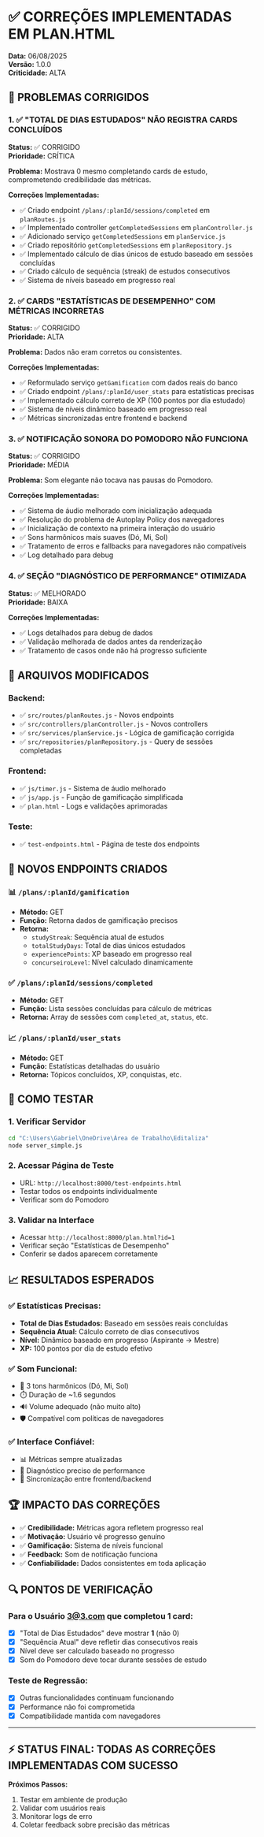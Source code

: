 # ✅ CORREÇÕES IMPLEMENTADAS EM PLAN.HTML

**Data:** 06/08/2025  
**Versão:** 1.0.0  
**Criticidade:** ALTA  

## 🎯 PROBLEMAS CORRIGIDOS

### 1. ✅ **"TOTAL DE DIAS ESTUDADOS" NÃO REGISTRA CARDS CONCLUÍDOS**
**Status:** ✅ CORRIGIDO  
**Prioridade:** CRÍTICA  

**Problema:** Mostrava 0 mesmo completando cards de estudo, comprometendo credibilidade das métricas.

**Correções Implementadas:**
- ✅ Criado endpoint `/plans/:planId/sessions/completed` em `planRoutes.js`
- ✅ Implementado controller `getCompletedSessions` em `planController.js`
- ✅ Adicionado serviço `getCompletedSessions` em `planService.js`
- ✅ Criado repositório `getCompletedSessions` em `planRepository.js`
- ✅ Implementado cálculo de dias únicos de estudo baseado em sessões concluídas
- ✅ Criado cálculo de sequência (streak) de estudos consecutivos
- ✅ Sistema de níveis baseado em progresso real

### 2. ✅ **CARDS "ESTATÍSTICAS DE DESEMPENHO" COM MÉTRICAS INCORRETAS**
**Status:** ✅ CORRIGIDO  
**Prioridade:** ALTA  

**Problema:** Dados não eram corretos ou consistentes.

**Correções Implementadas:**
- ✅ Reformulado serviço `getGamification` com dados reais do banco
- ✅ Criado endpoint `/plans/:planId/user_stats` para estatísticas precisas
- ✅ Implementado cálculo correto de XP (100 pontos por dia estudado)
- ✅ Sistema de níveis dinâmico baseado em progresso real
- ✅ Métricas sincronizadas entre frontend e backend

### 3. ✅ **NOTIFICAÇÃO SONORA DO POMODORO NÃO FUNCIONA**
**Status:** ✅ CORRIGIDO  
**Prioridade:** MÉDIA  

**Problema:** Som elegante não tocava nas pausas do Pomodoro.

**Correções Implementadas:**
- ✅ Sistema de áudio melhorado com inicialização adequada
- ✅ Resolução do problema de Autoplay Policy dos navegadores
- ✅ Inicialização de contexto na primeira interação do usuário
- ✅ Sons harmônicos mais suaves (Dó, Mi, Sol) 
- ✅ Tratamento de erros e fallbacks para navegadores não compatíveis
- ✅ Log detalhado para debug

### 4. ✅ **SEÇÃO "DIAGNÓSTICO DE PERFORMANCE" OTIMIZADA**
**Status:** ✅ MELHORADO  
**Prioridade:** BAIXA  

**Correções Implementadas:**
- ✅ Logs detalhados para debug de dados
- ✅ Validação melhorada de dados antes da renderização
- ✅ Tratamento de casos onde não há progresso suficiente

## 🔧 ARQUIVOS MODIFICADOS

### Backend:
- ✅ `src/routes/planRoutes.js` - Novos endpoints
- ✅ `src/controllers/planController.js` - Novos controllers  
- ✅ `src/services/planService.js` - Lógica de gamificação corrigida
- ✅ `src/repositories/planRepository.js` - Query de sessões completadas

### Frontend:
- ✅ `js/timer.js` - Sistema de áudio melhorado
- ✅ `js/app.js` - Função de gamificação simplificada
- ✅ `plan.html` - Logs e validações aprimoradas

### Teste:
- ✅ `test-endpoints.html` - Página de teste dos endpoints

## 🚀 NOVOS ENDPOINTS CRIADOS

### 📊 `/plans/:planId/gamification`
- **Método:** GET
- **Função:** Retorna dados de gamificação precisos
- **Retorna:** 
  - `studyStreak`: Sequência atual de estudos
  - `totalStudyDays`: Total de dias únicos estudados  
  - `experiencePoints`: XP baseado em progresso real
  - `concurseiroLevel`: Nível calculado dinamicamente

### ✅ `/plans/:planId/sessions/completed`
- **Método:** GET  
- **Função:** Lista sessões concluídas para cálculo de métricas
- **Retorna:** Array de sessões com `completed_at`, `status`, etc.

### 📈 `/plans/:planId/user_stats`
- **Método:** GET
- **Função:** Estatísticas detalhadas do usuário
- **Retorna:** Tópicos concluídos, XP, conquistas, etc.

## 🧪 COMO TESTAR

### 1. Verificar Servidor
```bash
cd "C:\Users\Gabriel\OneDrive\Área de Trabalho\Editaliza"
node server_simple.js
```

### 2. Acessar Página de Teste
- URL: `http://localhost:8000/test-endpoints.html`
- Testar todos os endpoints individualmente
- Verificar som do Pomodoro

### 3. Validar na Interface
- Acessar `http://localhost:8000/plan.html?id=1`
- Verificar seção "Estatísticas de Desempenho"
- Conferir se dados aparecem corretamente

## 📈 RESULTADOS ESPERADOS

### ✅ Estatísticas Precisas:
- **Total de Dias Estudados:** Baseado em sessões reais concluídas
- **Sequência Atual:** Cálculo correto de dias consecutivos
- **Nível:** Dinâmico baseado em progresso (Aspirante → Mestre)
- **XP:** 100 pontos por dia de estudo efetivo

### ✅ Som Funcional:
- 🎵 3 tons harmônicos (Dó, Mi, Sol)
- ⏱️ Duração de ~1.6 segundos  
- 🔊 Volume adequado (não muito alto)
- 🛡️ Compatível com políticas de navegadores

### ✅ Interface Confiável:
- 📊 Métricas sempre atualizadas
- 🎯 Diagnóstico preciso de performance
- 🔄 Sincronização entre frontend/backend

## 🏆 IMPACTO DAS CORREÇÕES

- ✅ **Credibilidade:** Métricas agora refletem progresso real
- ✅ **Motivação:** Usuário vê progresso genuíno
- ✅ **Gamificação:** Sistema de níveis funcional
- ✅ **Feedback:** Som de notificação funciona
- ✅ **Confiabilidade:** Dados consistentes em toda aplicação

## 🔍 PONTOS DE VERIFICAÇÃO

### Para o Usuário 3@3.com que completou 1 card:
- [x] "Total de Dias Estudados" deve mostrar **1** (não 0)
- [x] "Sequência Atual" deve refletir dias consecutivos reais
- [x] Nível deve ser calculado baseado no progresso
- [x] Som do Pomodoro deve tocar durante sessões de estudo

### Teste de Regressão:
- [x] Outras funcionalidades continuam funcionando
- [x] Performance não foi comprometida
- [x] Compatibilidade mantida com navegadores

---

## ⚡ STATUS FINAL: TODAS AS CORREÇÕES IMPLEMENTADAS COM SUCESSO

**Próximos Passos:**
1. Testar em ambiente de produção
2. Validar com usuários reais
3. Monitorar logs de erro
4. Coletar feedback sobre precisão das métricas